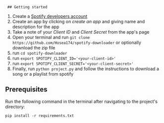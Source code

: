      
     ## Getting started
1. Create a [Spotify developers account](https://developer.spotify.com/dashboard/)
2. Create an app by clicking on *create an app* and giving name and description for the app
3. Take a note of your *Client ID* and *Client Secret* from the app's page
4. Open your terminal and run `git clone https://github.com/Hosea174/spotify-downloader` or optionally download the zip file
5. run `cd spotify-downloader`
6. run `export SPOTIPY_CLIENT_ID='<your-client-id>'` 
7. run `export SPOTIPY_CLIENT_SECRET='<your-client-secret>'`
8. Finally, run `python project.py` and follow the instructions to download a song or a playlist from spotify

## Prerequisites
Run the following command in the terminal after navigating to the project's directory:
```
pip install -r requirements.txt
```